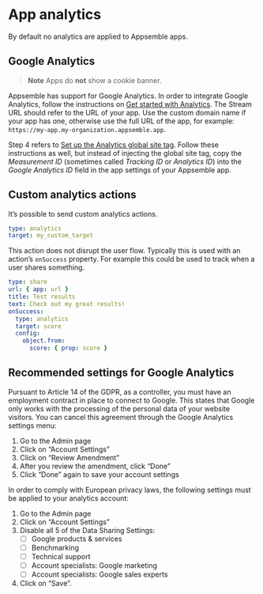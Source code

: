 
# App analytics

By default no analytics are applied to Appsemble apps.

## Google Analytics

> **Note** Apps do **not** show a cookie banner.

Appsemble has support for Google Analytics. In order to integrate Google Analytics, follow the
instructions on [Get started with Analytics](https://support.google.com/analytics/answer/1008015).
The Stream URL should refer to the URL of your app. Use the custom domain name if your app has one,
otherwise use the full URL of the app, for example: `https://my-app.my-organization.appsemble.app`.

Step 4 refers to
[Set up the Analytics global site tag](https://support.google.com/analytics/answer/1008080). Follow
these instructions as well, but instead of injecting the global site tag, copy the _Measurement ID_
(sometimes called _Tracking ID_ or _Analytics ID_) into the _Google Analytics ID_ field in the app
settings of your Appsemble app.

## Custom analytics actions

It’s possible to send custom analytics actions.

```yaml
type: analytics
target: my_custom_target
```

This action does not disrupt the user flow. Typically this is used with an action’s `onSuccess`
property. For example this could be used to track when a user shares something.

```yaml
type: share
url: { app: url }
title: Test results
text: Check out my great results!
onSuccess:
  type: analytics
  target: score
  config:
    object.from:
      score: { prop: score }
```

## Recommended settings for Google Analytics

Pursuant to Article 14 of the GDPR, as a controller, you must have an employment contract in place
to connect to Google. This states that Google only works with the processing of the personal data of
your website visitors. You can cancel this agreement through the Google Analytics settings menu:

1. Go to the Admin page
2. Click on “Account Settings”
3. Click on “Review Amendment”
4. After you review the amendment, click “Done”
5. Click “Done” again to save your account settings

In order to comply with European privacy laws, the following settings must be applied to your
analytics account:

1. Go to the Admin page
2. Click on “Account Settings”
3. Disable all 5 of the Data Sharing Settings:
   - [ ] Google products & services
   - [ ] Benchmarking
   - [ ] Technical support
   - [ ] Account specialists: Google marketing
   - [ ] Account specialists: Google sales experts
4. Click on “Save”.